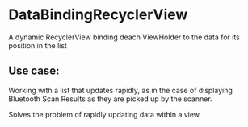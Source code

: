 # DataBindingRecyclerView
A dynamic RecyclerView binding deach ViewHolder to the data for its position in the list

## Use case:
Working with a list that updates rapidly, as in the case of displaying Bluetooth Scan Results as they are picked up by the scanner.


Solves the problem of rapidly updating data within a view.
